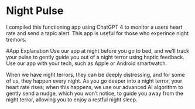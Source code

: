 # Night Pulse
I compiled this functioning app using ChatGPT 4 to monitor a users heart rate and send a tapic alert. This app is useful for those who experince night tremors. 

#App Explanation 
Use our app at night before you go to bed, and we’ll track your pulse to gently guide you out of a night terror using haptic feedback. Use our app with your tech, such as Apple or Android smartwatch.

When we have night terrors, they can be deeply distressing, and for some of us, they happen every night. As you go deeper into a night terror, your heart rate rises; when this happens, we use our advanced AI algorithm to gently send a nudge, which you won’t notice, to guide you away from the night terror, allowing you to enjoy a restful night sleep. 
